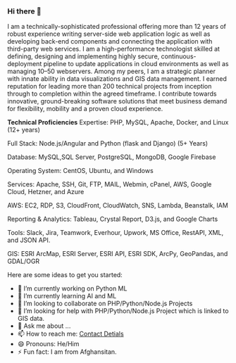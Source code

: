 ### Hi there 👋

I am a technically-sophisticated professional offering more than 12 years of robust experience writing server-side web application logic as well as developing back-end components and connecting the application with third-party web services. I am a high-performance technologist skilled at defining, designing and implementing highly secure, continuous-deployment pipeline to update applications in cloud environments as well as managing 10–50 webservers. Among my peers, I am a strategic planner with innate ability in data visualizations and GIS data management. I earned reputation for leading more than 200 technical projects from inception through to completion within the agreed timeframe. I contribute towards innovative, ground-breaking software solutions that meet business demand for flexibility, mobility and a proven cloud experience.

**Technical Proficiencies**
Expertise: PHP, MySQL, Apache, Docker, and Linux (12+ years)

Full Stack: Node.js/Angular and Python (flask and Django) (5+ Years)

Database: MySQL,SQL Server, PostgreSQL, MongoDB, Google Firebase

Operating System: CentOS, Ubuntu, and Windows

Services: Apache, SSH, Git, FTP, MAIL, Webmin, cPanel, AWS, Google Cloud, Hetzner, and Azure

AWS: EC2, RDP, S3, CloudFront, CloudWatch, SNS, Lambda, Beanstalk, IAM

Reporting & Analytics: Tableau, Crystal Report, D3.js, and Google Charts

Tools: Slack, Jira, Teamwork, Everhour, Upwork, MS Office, RestAPI, XML, and JSON API.

GIS: ESRI ArcMap, ESRI Server, ESRI API, ESRI SDK, ArcPy, GeoPandas, and GDAL/OGR

Here are some ideas to get you started:

- 🔭 I’m currently working on Python ML
- 🌱 I’m currently learning AI and ML
- 👯 I’m looking to collaborate on PHP/Python/Node.js Projects
- 🤔 I’m looking for help with PHP/Python/Node.js Project which is linked to GIS data.
- 💬 Ask me about ...
- 📫 How to reach me: [Contact Detials](https://nasersobhan.com/contact-me-for-hiring)
- 😄 Pronouns: He/Him
- ⚡ Fun fact: I am from Afghansitan.

